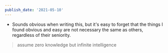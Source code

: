 ```yaml
---
publish_date: '2021-05-10'
---
```


- Sounds obvious when writing this, but it's easy to forget that the things I found obvious and easy are not necessary the same as others, regardless of their seniority.

> assume zero knowledge but infinite intelligence

